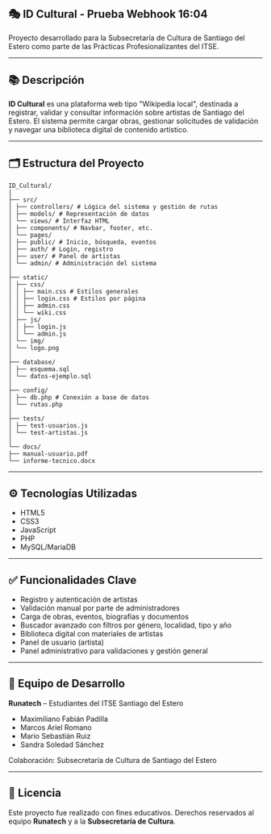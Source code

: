 ## 🎭 ID Cultural - Prueba Webhook 16:04

Proyecto desarrollado para la Subsecretaría de Cultura de Santiago del Estero como parte de las Prácticas Profesionalizantes del ITSE.

---

## 📚 Descripción

**ID Cultural** es una plataforma web tipo "Wikipedia local", destinada a registrar, validar y consultar información sobre artistas de Santiago del Estero. El sistema permite cargar obras, gestionar solicitudes de validación y navegar una biblioteca digital de contenido artístico.

---

## 🗂️ Estructura del Proyecto
```
ID_Cultural/
│
├── src/
│ ├── controllers/ # Lógica del sistema y gestión de rutas
│ ├── models/ # Representación de datos
│ └── views/ # Interfaz HTML
│ ├── components/ # Navbar, footer, etc.
│ └── pages/
│ ├── public/ # Inicio, búsqueda, eventos
│ ├── auth/ # Login, registro
│ ├── user/ # Panel de artistas
│ └── admin/ # Administración del sistema
│
├── static/
│ ├── css/
│ │ ├── main.css # Estilos generales
│ │ ├── login.css # Estilos por página
│ │ ├── admin.css
│ │ └── wiki.css
│ ├── js/
│ │ ├── login.js
│ │ └── admin.js
│ └── img/
│ └── logo.png
│
├── database/
│ ├── esquema.sql
│ └── datos-ejemplo.sql
│
├── config/
│ ├── db.php # Conexión a base de datos
│ └── rutas.php
│
├── tests/
│ ├── test-usuarios.js
│ └── test-artistas.js
│
└── docs/
├── manual-usuario.pdf
└── informe-tecnico.docx
```

---

## ⚙️ Tecnologías Utilizadas

- HTML5
- CSS3
- JavaScript
- PHP
- MySQL/MariaDB

---

## ✅ Funcionalidades Clave

- Registro y autenticación de artistas
- Validación manual por parte de administradores
- Carga de obras, eventos, biografías y documentos
- Buscador avanzado con filtros por género, localidad, tipo y año
- Biblioteca digital con materiales de artistas
- Panel de usuario (artista)
- Panel administrativo para validaciones y gestión general

---

## 👥 Equipo de Desarrollo

**Runatech** – Estudiantes del ITSE Santiago del Estero

- Maximiliano Fabián Padilla
- Marcos Ariel Romano
- Mario Sebastián Ruiz
- Sandra Soledad Sánchez

Colaboración: Subsecretaría de Cultura de Santiago del Estero

---

## 📄 Licencia

Este proyecto fue realizado con fines educativos. Derechos reservados al equipo **Runatech** y a la **Subsecretaría de Cultura**.
